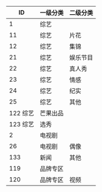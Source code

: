 |ID|一级分类| 二级分类|
|---|---|---|
|1|综艺| |
|11|综艺| 片花|
|12|综艺| 集锦|
|21|综艺| 娱乐节目|
|22|综艺| 真人秀|
|23|综艺| 情感|
|24|综艺| 纪实|
|25|综艺| 其他|
|122 综艺| 芒果出品|
|123 综艺| 选秀|
|2|电视剧||
|26|电视剧|偶像|
|133| 新闻| 其他|
|119|品牌专区| |
|120|品牌专区| 视频|
